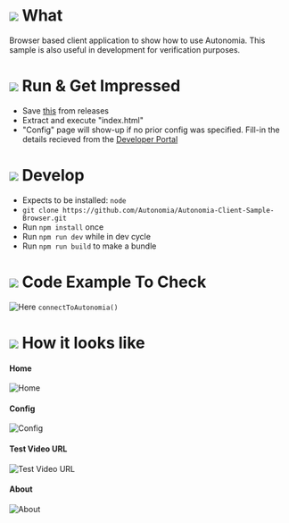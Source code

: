 
# ![](https://storage.googleapis.com/material-icons/external-assets/v4/icons/svg/ic_info_outline_black_24px.svg) What
Browser based client application to show how to use Autonomia.
This sample is also useful in development for verification purposes.

# ![](https://storage.googleapis.com/material-icons/external-assets/v4/icons/svg/ic_file_download_black_24px.svg) Run & Get Impressed
- Save [this](https://github.com/Autonomia/Autonomia-Client-Sample-Browser/releases/download/v1.0/Autonomia-Client-Sample-Browser.zip) from releases
- Extract and execute "index.html"
- "Config" page will show-up if no prior config was specified. Fill-in the details recieved from the [Developer Portal](https://developer.autonomia.io)

# ![](https://storage.googleapis.com/material-icons/external-assets/v4/icons/svg/ic_build_black_24px.svg) Develop
- Expects to be installed: `node`
- `git clone https://github.com/Autonomia/Autonomia-Client-Sample-Browser.git`
- Run `npm install` once
- Run `npm run dev` while in dev cycle
- Run `npm run build` to make a bundle

# ![](https://storage.googleapis.com/material-icons/external-assets/v4/icons/svg/ic_code_black_24px.svg) Code Example To Check
![Here](https://github.com/Autonomia/Autonomia-Client-Sample-Browser/blob/master/src/javascript/pages/Home.jsx) `connectToAutonomia()`

# ![](https://storage.googleapis.com/material-icons/external-assets/v4/icons/svg/ic_image_black_24px.svg) How it looks like
#### Home
![Home](https://github.com/Autonomia/Autonomia-Client-Sample-Browser/releases/download/Screens/Home.png)
#### Config
![Config](https://github.com/Autonomia/Autonomia-Client-Sample-Browser/releases/download/Screens/Config.png)
#### Test Video URL
![Test Video URL](https://github.com/Autonomia/Autonomia-Client-Sample-Browser/releases/download/Screens/TestVideoUrl.png)
#### About
![About](https://github.com/Autonomia/Autonomia-Client-Sample-Browser/releases/download/Screens/About.png)

